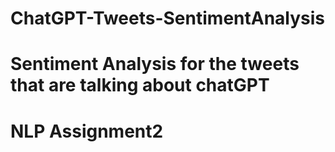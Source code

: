 # ChatGPT-Tweets-SentimentAnalysis
# Sentiment Analysis for the tweets that are talking about chatGPT
# NLP Assignment2
